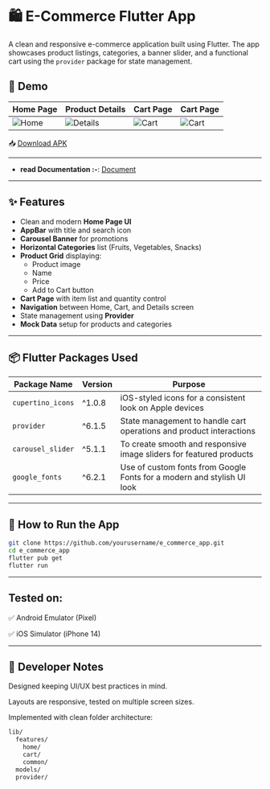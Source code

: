 # 🛍️ E-Commerce Flutter App

A clean and responsive e-commerce application built using Flutter. The app showcases product listings, categories, a banner slider, and a functional cart using the `provider` package for state management.

## 📱 Demo

| Home Page | Product Details | Cart Page | Cart Page |
|-----------|------------------|-----------|-----------|
| ![Home](https://i.postimg.cc/kGfHHJHC/Screenshot-1753107602.png) | ![Details](https://i.postimg.cc/FHJPyVhN/Screenshot-1753107610.png) | ![Cart](https://i.postimg.cc/Sx0LhFpb/Screenshot-1753107621.png) |![Cart](https://i.postimg.cc/15F6MCVC/Screenshot-1753104234.png) |

📥 [Download APK](https://drive.google.com/file/d/1I14AFRr7jmnGsqr6aFntT52xfVsNWy5p/view?usp=sharing)

---
- **read Documentation :-**: [Document](https://drive.google.com/file/d/1DG4bPJHihuu_C0CRXSdHN2pRW73cyw5y/view?usp=sharing)
---

## ✨ Features

- Clean and modern **Home Page UI**
- **AppBar** with title and search icon
- **Carousel Banner** for promotions
- **Horizontal Categories** list (Fruits, Vegetables, Snacks)
- **Product Grid** displaying:
  - Product image
  - Name
  - Price
  - Add to Cart button
- **Cart Page** with item list and quantity control
- **Navigation** between Home, Cart, and Details screen
- State management using **Provider**
- **Mock Data** setup for products and categories

---

## 📦 Flutter Packages Used

| Package Name       | Version | Purpose                                                                 |
|--------------------|---------|-------------------------------------------------------------------------|
| `cupertino_icons`  | ^1.0.8  | iOS-styled icons for a consistent look on Apple devices                |
| `provider`         | ^6.1.5  | State management to handle cart operations and product interactions    |
| `carousel_slider`  | ^5.1.1  | To create smooth and responsive image sliders for featured products    |
| `google_fonts`     | ^6.2.1  | Use of custom fonts from Google Fonts for a modern and stylish UI look |

---

## 🧪 How to Run the App

```bash
git clone https://github.com/yourusername/e_commerce_app.git
cd e_commerce_app
flutter pub get
flutter run
```
---

## Tested on:

✅ Android Emulator (Pixel)

✅ iOS Simulator (iPhone 14)

---

## 📝 Developer Notes

Designed keeping UI/UX best practices in mind.

Layouts are responsive, tested on multiple screen sizes.

Implemented with clean folder architecture:

```bash
lib/
  features/
    home/
    cart/
    common/
  models/
  provider/

```
